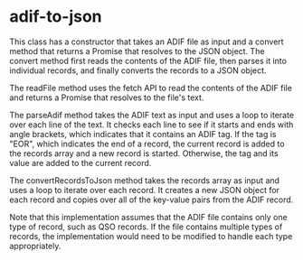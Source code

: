 # adif-to-json

This class has a constructor that takes an ADIF file as input and a convert method that returns a Promise that resolves to the JSON object. The convert method first reads the contents of the ADIF file, then parses it into individual records, and finally converts the records to a JSON object.

The readFile method uses the fetch API to read the contents of the ADIF file and returns a Promise that resolves to the file's text.

The parseAdif method takes the ADIF text as input and uses a loop to iterate over each line of the text. It checks each line to see if it starts and ends with angle brackets, which indicates that it contains an ADIF tag. If the tag is "EOR", which indicates the end of a record, the current record is added to the records array and a new record is started. Otherwise, the tag and its value are added to the current record.

The convertRecordsToJson method takes the records array as input and uses a loop to iterate over each record. It creates a new JSON object for each record and copies over all of the key-value pairs from the ADIF record.

Note that this implementation assumes that the ADIF file contains only one type of record, such as QSO records. If the file contains multiple types of records, the implementation would need to be modified to handle each type appropriately.
